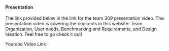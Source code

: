 #### Presentation

The link provided below is the link for the team 309 presentation video.
The presentation video is covering the concents in this website: Team Organization, User needs, Benchmarking and Requirements, and Design Ideation. 
Feel free to go check it out!

Youtube Video Link: 
